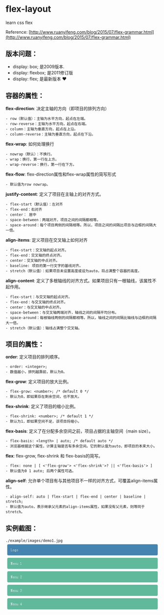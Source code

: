 flex-layout
=============
learn css flex

Reference: [http://www.ruanyifeng.com/blog/2015/07/flex-grammar.html](http://www.ruanyifeng.com/blog/2015/07/flex-grammar.html)

## 版本问题：

- display: box; 是2009版本.
- display: flexbox; 是2011修订版
- display: flex; 是最新版本 ❤

## 容器的属性：
**flex-direction**: 决定主轴的方向（即项目的排列方向）

	- row（默认值）：主轴为水平方向，起点在左端。
	- row-reverse：主轴为水平方向，起点在右端。
	- column：主轴为垂直方向，起点在上沿。
	- column-reverse：主轴为垂直方向，起点在下沿。

**flex-wrap**: 如何处理换行

	- nowrap（默认）：不换行。
	- wrap：换行，第一行在上方。
	- wrap-reverse：换行，第一行在下方。

**flex-flow**: flex-direction属性和flex-wrap属性的简写形式

	- 默认值为row nowrap。

**justify-content**: 定义了项目在主轴上的对齐方式。

	- flex-start（默认值）：左对齐
	- flex-end：右对齐
	- center： 居中
	- space-between：两端对齐，项目之间的间隔都相等。
	- space-around：每个项目两侧的间隔相等。所以，项目之间的间隔比项目与边框的间隔大一倍。

**align-items**: 定义项目在交叉轴上如何对齐

	- flex-start：交叉轴的起点对齐。
	- flex-end：交叉轴的终点对齐。
	- center：交叉轴的中点对齐。
	- baseline: 项目的第一行文字的基线对齐。
	- stretch（默认值）：如果项目未设置高度或设为auto，将占满整个容器的高度。

**align-content**: 定义了多根轴线的对齐方式。如果项目只有一根轴线，该属性不起作用。

	- flex-start：与交叉轴的起点对齐。
	- flex-end：与交叉轴的终点对齐。
	- center：与交叉轴的中点对齐。
	- space-between：与交叉轴两端对齐，轴线之间的间隔平均分布。
	- space-around：每根轴线两侧的间隔都相等。所以，轴线之间的间隔比轴线与边框的间隔大一倍。
	- stretch（默认值）：轴线占满整个交叉轴。

## 项目的属性：
**order**: 定义项目的排列顺序。

	- order: <integer>;
	- 数值越小，排列越靠前，默认为0。


**flex-grow**: 定义项目的放大比例。

	- flex-grow: <number>; /* default 0 */
	- 默认为0，即如果存在剩余空间，也不放大。

**flex-shrink**: 定义了项目的缩小比例。

	- flex-shrink: <number>; /* default 1 */
	- 默认为1，即如果空间不足，该项目将缩小。

**flex-basis**: 定义了在分配多余空间之前，项目占据的主轴空间（main size）。

	- flex-basis: <length> | auto; /* default auto */
	- 浏览器根据这个属性，计算主轴是否有多余空间。它的默认值为auto，即项目的本来大小。

**flex**: flex-grow, flex-shrink 和 flex-basis的简写。

	- flex: none | [ <'flex-grow'> <'flex-shrink'>? || <'flex-basis'> ]
	- 默认值为0 1 auto; 后两个属性可选。

**align-self**: 允许单个项目有与其他项目不一样的对齐方式，可覆盖align-items属性。

	- align-self: auto | flex-start | flex-end | center | baseline | stretch;
	- 默认值为auto，表示继承父元素的align-items属性，如果没有父元素，则等同于stretch。

## 实例截图：

`./example/images/demo1.jpg`
<img src="./example/images/demo1.jpg">




